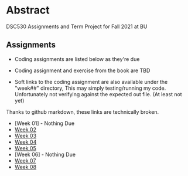 # Abstract

DSC530 Assignments and Term Project for Fall 2021 at BU

## Assignments

- Coding assignments are listed below as they're due

- Coding assignment and exercise from the book are TBD

- Soft links to the coding assignment are also available under the "week##" directory,
  This may simply testing/running my code. Unfortunately not verifying against the
  expected out file. (At least not yet)

Thanks to github markdown, these links are technically broken.

- [Week 01] - Nothing Due
- [Week 02](week02)
- [Week 03](week03)
- [Week 04](week04)
- [Week 05](week05)
- [Week 06] - Nothing Due
- [Week 07](week07)
- [Week 08](week08)
